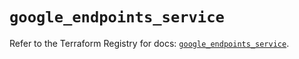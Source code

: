 # `google_endpoints_service`

Refer to the Terraform Registry for docs: [`google_endpoints_service`](https://registry.terraform.io/providers/hashicorp/google-beta/5.22.0/docs/resources/google_endpoints_service).
